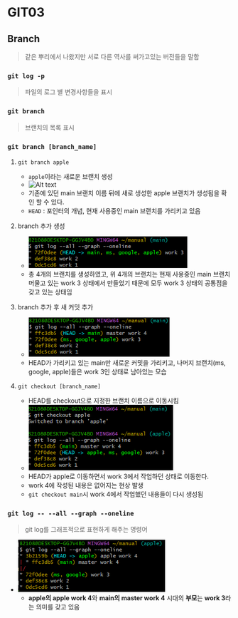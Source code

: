 # GIT03
## Branch
> 같은 뿌리에서 나왔지만 서로 다른 역사를 써가고있는 버전들을 말함

### `git log -p`
> 파일의 로그 별 변경사항들을 표시

### `git branch`
> 브랜치의 목록 표시

### `git branch [branch_name]`
1. `git branch apple`
   - `apple`이라는 새로운 브랜치 생성
   - ![Alt text](image.png) 
   - 기존에 있던 main 브랜치 이름 뒤에 새로 생성한 apple 브랜치가 생성됨을 확인 할 수 있다.
   - `HEAD` : 포인터의 개념, 현재 사용중인 main 브랜치를 가리키고 있음

2. branch 추가 생성
   - ![Alt text](image-1.png)
   - 총 4개의 브랜치를 생성하였고, 위 4개의 브랜치는 현재 사용중인 main 브랜치 머물고 있는 work 3 상태에서 만들었기 때문에 모두 work 3 상태의 공통점을 갖고 있는 상태임 

3. branch 추가 후 새 커밋 추가
   - ![Alt text](image-2.png)
   - HEAD가 가리키고 있는 main만 새로운 커밋을 가리키고, 나머지 브랜치(ms, google, apple)들은 work 3인 상태로 남아있는 모습

4. `git checkout [branch_name]`
    - HEAD를 checkout으로 지정한 브랜치 이름으로 이동시킴
    - ![Alt text](image-3.png)
    - HEAD가 apple로 이동하면서 work 3에서 작업하던 상태로 이동한다.
    - work 4에 작성된 내용은 없어지는 현상 발생
    - `git checkout main`시 work 4에서 작업했던 내용들이 다시 생성됨

### `git log -- --all --graph --oneline`
> git log를 그래프적으로 표현하게 해주는 명령어
- ![Alt text](image-4.png)
    - **apple의 apple work 4**와 **main의 master work 4** 시대의 **부모**는 **work 3**라는 의미를 갖고 있음